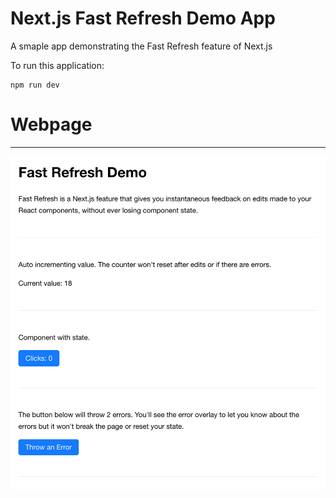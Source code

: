 # Next.js Fast Refresh Demo App

A smaple app demonstrating the Fast Refresh feature of Next.js

To run this application:

```
npm run dev
```

# Webpage
----------------------


![Alt text](screenshot.png)
